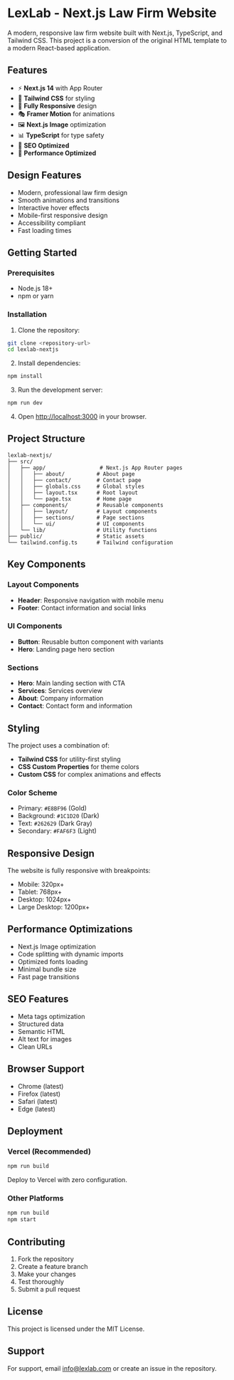 # LexLab - Next.js Law Firm Website

A modern, responsive law firm website built with Next.js, TypeScript, and Tailwind CSS. This project is a conversion of the original HTML template to a modern React-based application.

## Features

- ⚡ **Next.js 14** with App Router
- 🎨 **Tailwind CSS** for styling
- 📱 **Fully Responsive** design
- 🎭 **Framer Motion** for animations
- 🖼️ **Next.js Image** optimization
- 📊 **TypeScript** for type safety
- 🎯 **SEO Optimized**
- 🚀 **Performance Optimized**

## Design Features

- Modern, professional law firm design
- Smooth animations and transitions
- Interactive hover effects
- Mobile-first responsive design
- Accessibility compliant
- Fast loading times

## Getting Started

### Prerequisites

- Node.js 18+ 
- npm or yarn

### Installation

1. Clone the repository:
```bash
git clone <repository-url>
cd lexlab-nextjs
```

2. Install dependencies:
```bash
npm install
```

3. Run the development server:
```bash
npm run dev
```

4. Open [http://localhost:3000](http://localhost:3000) in your browser.

## Project Structure

```
lexlab-nextjs/
├── src/
│   ├── app/                 # Next.js App Router pages
│   │   ├── about/          # About page
│   │   ├── contact/        # Contact page
│   │   ├── globals.css     # Global styles
│   │   ├── layout.tsx      # Root layout
│   │   └── page.tsx        # Home page
│   ├── components/         # Reusable components
│   │   ├── layout/         # Layout components
│   │   ├── sections/       # Page sections
│   │   └── ui/             # UI components
│   └── lib/                # Utility functions
├── public/                 # Static assets
└── tailwind.config.ts      # Tailwind configuration
```

## Key Components

### Layout Components
- **Header**: Responsive navigation with mobile menu
- **Footer**: Contact information and social links

### UI Components
- **Button**: Reusable button component with variants
- **Hero**: Landing page hero section

### Sections
- **Hero**: Main landing section with CTA
- **Services**: Services overview
- **About**: Company information
- **Contact**: Contact form and information

## Styling

The project uses a combination of:
- **Tailwind CSS** for utility-first styling
- **CSS Custom Properties** for theme colors
- **Custom CSS** for complex animations and effects

### Color Scheme
- Primary: `#E8BF96` (Gold)
- Background: `#1C1D20` (Dark)
- Text: `#262629` (Dark Gray)
- Secondary: `#FAF6F3` (Light)

## Responsive Design

The website is fully responsive with breakpoints:
- Mobile: 320px+
- Tablet: 768px+
- Desktop: 1024px+
- Large Desktop: 1200px+

## Performance Optimizations

- Next.js Image optimization
- Code splitting with dynamic imports
- Optimized fonts loading
- Minimal bundle size
- Fast page transitions

## SEO Features

- Meta tags optimization
- Structured data
- Semantic HTML
- Alt text for images
- Clean URLs

## Browser Support

- Chrome (latest)
- Firefox (latest)
- Safari (latest)
- Edge (latest)

## Deployment

### Vercel (Recommended)
```bash
npm run build
```

Deploy to Vercel with zero configuration.

### Other Platforms
```bash
npm run build
npm start
```

## Contributing

1. Fork the repository
2. Create a feature branch
3. Make your changes
4. Test thoroughly
5. Submit a pull request

## License

This project is licensed under the MIT License.

## Support

For support, email info@lexlab.com or create an issue in the repository.